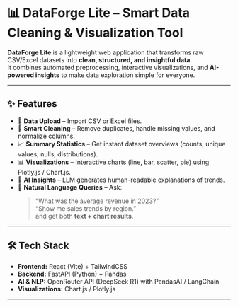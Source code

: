 # 📊 DataForge Lite – Smart Data Cleaning & Visualization Tool  

**DataForge Lite** is a lightweight web application that transforms raw CSV/Excel datasets into **clean, structured, and insightful data**.  
It combines automated preprocessing, interactive visualizations, and **AI-powered insights** to make data exploration simple for everyone.  

---

## ✨ Features  

- 📂 **Data Upload** – Import CSV or Excel files.  
- 🧹 **Smart Cleaning** – Remove duplicates, handle missing values, and normalize columns.  
- 📈 **Summary Statistics** – Get instant dataset overviews (counts, unique values, nulls, distributions).  
- 📊 **Visualizations** – Interactive charts (line, bar, scatter, pie) using Plotly.js / Chart.js.  
- 🤖 **AI Insights** – LLM generates human-readable explanations of trends.  
- 💬 **Natural Language Queries** – Ask:  
  > “What was the average revenue in 2023?”  
  > “Show me sales trends by region.”  
  and get both **text + chart results**.  

---

## 🛠️ Tech Stack  

- **Frontend:** React (Vite) + TailwindCSS  
- **Backend:** FastAPI (Python) + Pandas  
- **AI & NLP:** OpenRouter API (DeepSeek R1) with PandasAI / LangChain  
- **Visualizations:** Chart.js / Plotly.js  

---